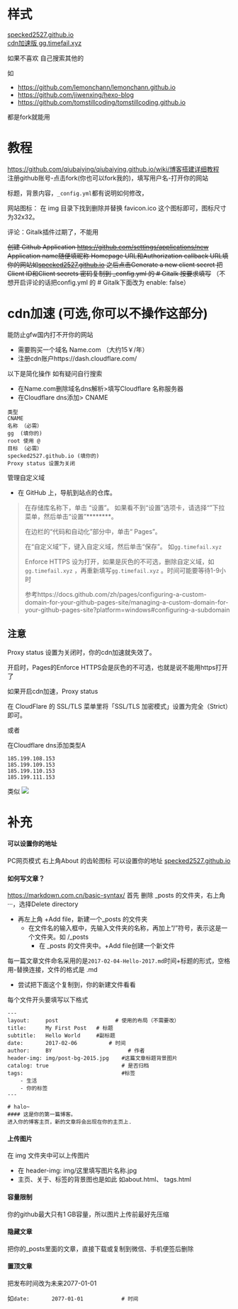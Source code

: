 
# 样式
[specked2527.github.io](http://specked2527.github.io/)  
[cdn加速版  gg.timefail.xyz](https://gg.timefail.xyz/)  

如果不喜欢 自己搜索其他的 

如 
* https://github.com/lemonchann/lemonchann.github.io
* https://github.com/jiwenxing/hexo-blog
* https://github.com/tomstillcoding/tomstillcoding.github.io
  
都是fork就能用  

# 教程
https://github.com/qiubaiying/qiubaiying.github.io/wiki/博客搭建详细教程  
注册github账号-点击fork(你也可以fork我的)，填写用户名-打开你的网站

标题，背景内容，`_config.yml`都有说明如何修改，

网站图标：
在 img 目录下找到删除并替换 favicon.ico 这个图标即可，图标尺寸为32x32。

评论：Gitalk插件过期了，不能用

~~创建 Github Application https://github.com/settings/applications/new~~
~~Application name随便填昵称
Homepage URL和Authorization callback URL填你的网站如[specked2527.github.io](https://github.com/specked2527/specked2527.github.io)
之后点击Generate a new client secret 把Client ID和Client secrets 密码复制到 _config.yml 的 # Gitalk 按要求填写~~ 
（不想开启评论的话把config.yml 的 # Gitalk下面改为 enable: false）

# cdn加速 (可选,你可以不操作这部分)
能防止gfw国内打不开你的网站
* 需要购买一个域名 Name.com （大约15￥/年）
* 注册cdn账户https://dash.cloudflare.com/

以下是简化操作 如有疑问自行搜索
  * 在Name.com删除域名dns解析>填写Cloudflare 名称服务器
  * 在Cloudflare dns添加>
    CNAME
```
类型
CNAME
名称 （必需）
gg  (填你的)
root 使用 @
目标 （必需）
specked2527.github.io (填你的)
Proxy status 设置为关闭 
```

管理自定义域
* 在 GitHub 上，导航到站点的仓库。

> 在存储库名称下，单击 “设置”。 如果看不到“设置”选项卡，请选择“”下拉菜单，然后单击“设置”********。
>
> 在边栏的“代码和自动化”部分中，单击“ Pages”。
>
> 在“自定义域”下，键入自定义域，然后单击“保存”。 如`gg.timefail.xyz`
> 
> Enforce HTTPS 设为打开，如果是灰色的不可选，删除自定义域，如`gg.timefail.xyz` ，再重新填写`gg.timefail.xyz` 。时间可能要等待1-9小时
> 
> 参考https://docs.github.com/zh/pages/configuring-a-custom-domain-for-your-github-pages-site/managing-a-custom-domain-for-your-github-pages-site?platform=windows#configuring-a-subdomain
 
## 注意
Proxy status 设置为关闭时，你的cdn加速就失效了。

开启时，Pages的Enforce HTTPS会是灰色的不可选，也就是说不能用https打开了

如果开启cdn加速，Proxy status 

在 CloudFlare 的 SSL/TLS 菜单里将「SSL/TLS 加密模式」设置为完全（Strict）即可。

或者

在Cloudflare dns添加类型A
```
185.199.108.153
185.199.109.153
185.199.110.153
185.199.111.153
```
类似
![](https://github.com/specked2527/specked2527.github.io/blob/master/20200418102632865.png)
# 补充
#### 可以设置你的地址
PC网页模式 右上角About 的齿轮图标  可以设置你的地址 [specked2527.github.io](https://specked2527.github.io/)  

#### 如何写文章？
https://markdown.com.cn/basic-syntax/ 
首先
删除 _posts 的文件夹，右上角···，选择Delete directory
* 再左上角 +Add file，新建一个_posts 的文件夹
  * 在文件名的输入框中，先输入文件夹的名称，再加上”/”符号，表示这是一个文件夹。如 /_posts
    * 在 _posts 的文件夹中。+Add file创建一个新文件
    
每一篇文章文件命名采用的是`2017-02-04-Hello-2017.md`时间+标题的形式，空格用-替换连接，文件的格式是 .md
* 尝试把下面这个复制到，你的新建文件看看

每个文件开头要填写以下格式
```
---
layout:     post   				  # 使用的布局（不需要改）
title:      My First Post 	# 标题 
subtitle:   Hello World     #副标题
date:       2017-02-06 			# 时间
author:     BY 						  # 作者
header-img: img/post-bg-2015.jpg 	#这篇文章标题背景图片
catalog: true 						# 是否归档
tags:								#标签
    - 生活
    - 你的标签
---

# halo~
#### 这是你的第一篇博客。
进入你的博客主页，新的文章将会出现在你的主页上.
```
#### 上传图片
在 img 文件夹中可以上传图片
* 在 header-img: img/这里填写图片名称.jpg 
* 主页、关于、标签的背景图也是如此 如about.html、 tags.html
#### 容量限制  
你的github最大只有1 GB容量，所以图片上传前最好先压缩
#### 隐藏文章
把你的_posts里面的文章，直接下载或复制到微信、手机便签后删除
#### 置顶文章
把发布时间改为未来2077-01-01

如`date:       2077-01-01 			# 时间`

